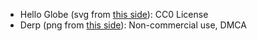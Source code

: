* Hello Globe (svg from [this side](https://www.svgrepo.com/svg/150084/earth-globe)): CC0 License
* Derp (png from [this side](https://www.pngwing.com/en/free-png-ztiui)): Non-commercial use, DMCA
